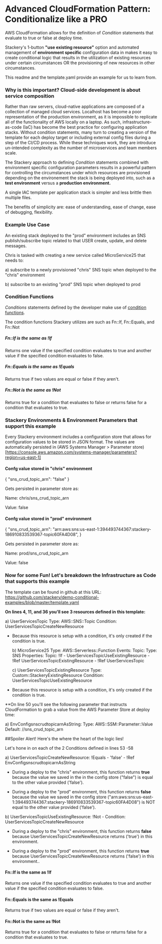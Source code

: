 # Advanced CloudFormation Pattern: Conditionalize like a PRO

AWS CloudFormation allows for the definition of *Condition* statements that evaluate to true or false at deploy time. 

Stackery's 1-button **"use existing resource"** option and automated management of **environment specific** configuration data in makes it easy to create conditional logic that results in the utilization of existing resources under certain circumstances OR the provisioning of new resources in other circumstances.

This readme and the template.yaml provide an example for us to learn from.

### Why is this important? Cloud-side development is about service composition

Rather than raw servers, cloud-native applications are composed of a collection of managed cloud services. Localhost has become a poor representation of the production environment, as it is impossible to replicate all of the functionality of AWS locally on a laptop. As such, infrastructure-as-code (IaC) has become the best practice for configuring application stacks. Without condition statements, many turn to creating a version of the template for each deploy target or including external config files during a step of the CI/CD process. While these techniques work, they are introduce un-intended complexity as the number of microservices and team members scale. 

The Stackery approach to defining *Condition* statements combined with environment specific configuration parameters results in a powerful pattern for controlling the circumstances under which resources are provisioned depending on the environement the stack is being deployed into, such as a **test environment** versus a **production environment.**

A single IAC template per application stack is simpler and less brittle then multiple files.

The benefits of simplicity are: ease of understanding, ease of change, ease of debugging, flexibility.

### Example Use Case

An existing stack deployed to the "prod" environment includes an SNS publish/subscribe topic related to that USER create, update, and delete messages. 

Chris is tasked with creating a new service called MicroService25 that needs to:

  a) subscribe to a newly provisioned "chris" SNS topic when deployed to the "chris" environment

  b) subscribe to an existing "prod" SNS topic when deployed to prod 

### Condition Functions

*Conditions* statements defined by the developer make use of [condition functions](https://docs.aws.amazon.com/AWSCloudFormation/latest/UserGuide/intrinsic-function-reference.html).

The condition functions Stackery utilizes are such as Fn::If, Fn::Equals, and Fn::Not

##### Fn::If is the same as !If
Returns one value if the specified condition evaluates to true and another value if the specified condition evaluates to false. 

##### Fn::Equals is the same as !Equals
Returns true if two values are equal or false if they aren't.

##### Fn::Not is the same as !Not
Returns true for a condition that evaluates to false or returns false for a condition that evaluates to true.
 

### Stackery Environments & Environment Parameters that support this example

Every Stackery environment includes a configuration store that allows for configuration values to be stored in JSON format. The values are automatically persisted in (AWS Systems Manager > Parameter store)[https://console.aws.amazon.com/systems-manager/parameters?region=us-east-1]

#### Confg value stored in "chris" environment

{
  "sns\_crud\_topic_arn": "false"
}

Gets persisted in parameter store as: 
  
  Name: chris/sns\_crud\_topic_arn

  Value: false


#### Confg value stored in "prod" environment

{
  "sns_crud_topic_arn": "arn:aws:sns:us-east-1:394493744367:stackery-186910833539367-topic60FA4D08",
}

Gets persisted in parameter store as: 

  Name: prod/sns\_crud\_topic_arn

  Value: false


### Now for some Fun! Let's breakdown the Infrastructure as Code that supports this example

The template can be found in github at this URL: https://github.com/stackery/demo-conditional-examples/blob/master/template.yaml

**On lines 4, 11, and 36 you'll see 3 resources defined in this template:**

  a) UserServicesTopic 
       Type:       AWS::SNS::Topic
       Condition:  UserServicesTopicCreateNewResource

+ Because this resource is setup with a condition, it's only created if the condition is true.

  b) MicroService25
       Type: AWS::Serverless::Function
       Events:
          Topic:
          Type: SNS
          Properties:
            Topic: !If
              - UserServicesTopicUseExistingResource
              - !Ref UserServicesTopicExistingResource
              - !Ref UserServicesTopic


  c) UserServicesTopicExistingResource
       Type: Custom::StackeryExistingResource
       Condition: UserServicesTopicUseExistingResource

+ Because this resource is setup with a condition, it's only created if the condition is true.

**On line 50 you'll see the following parameter that instructs CloudFormation to grab a value from the AWS Parameter Store at deploy time:

  a) EnvConfigsnscrudtopicarnAsString:
       Type: AWS::SSM::Parameter::Value<String>
       Default: /<EnvironmentName>/sns\_crud\_topic_arn

##Spoiler Alert! Here's the where the heart of the logic lies!

Let's hone in on each of the 2 Conditions defined in lines 53 -58

a) UserServicesTopicCreateNewResource: !Equals
     - 'false'
     - !Ref EnvConfigsnscrudtopicarnAsString

+ During a deploy to the "chris" environment, this function returns **true** because the value we saved in the in the config store ("false") is equal to the other value provided ('false').

+ During a deploy to the "prod" environment, this function returns **false** because the value we saved in the config store ("arn:aws:sns:us-east-1:394493744367:stackery-186910833539367-topic60FA4D08") is NOT equal to the other value provided ('false').
  
b) UserServicesTopicUseExistingResource: !Not
     - Condition: UserServicesTopicCreateNewResource

+ During a deploy to the "chris" environment, this function returns **false** because UserServicesTopicCreateNewResource returns ('true') in this environment. 

+ During a deploy to the "prod" environment, this function returns **true** because UserServicesTopicCreateNewResource returns ('false') in this environment..
  

#### Fn::If is the same as !If
Returns one value if the specified condition evaluates to true and another value if the specified condition evaluates to false. 

#### Fn::Equals is the same as !Equals
Returns true if two values are equal or false if they aren't.

#### Fn::Not is the same as !Not
Returns true for a condition that evaluates to false or returns false for a condition that evaluates to true.



